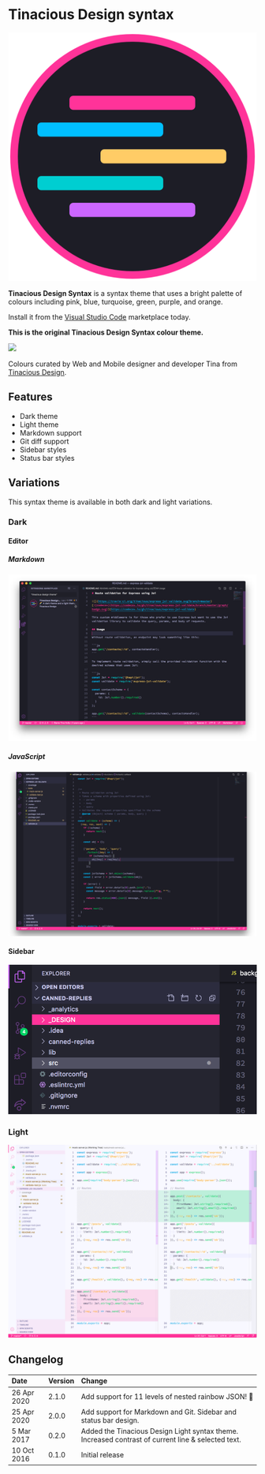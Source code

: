 # Tinacious Design syntax

![](icon.png)

**Tinacious Design Syntax** is a syntax theme that uses a bright palette of colours including pink, blue, turquoise, green, purple, and orange.

Install it from the [Visual Studio Code](https://marketplace.visualstudio.com/items?itemName=tinaciousdesign.theme-tinaciousdesign) marketplace today.


**This is the original Tinacious Design Syntax colour theme.**

![](images/tinacious-design-syntax-swatches.png)

Colours curated by Web and Mobile designer and developer Tina from [Tinacious Design](http://tinaciousdesign.com).


## Features

- Dark theme
- Light theme
- Markdown support
- Git diff support
- Sidebar styles
- Status bar styles


## Variations

This syntax theme is available in both dark and light variations.


### Dark

#### Editor

##### Markdown

![dark syntax theme tinacious design](images/markdown-support.png)


##### JavaScript

![dark syntax theme tinacious design](images/tinacious-syntax-theme-vscode-dark.png)


#### Sidebar

![dark syntax theme tinacious design - sidebar styles](images/tinacious-design-syntax-sidebar-hover.png)


### Light

![light syntax theme tinacious design](images/tinacious-light-syntax-theme-vscode.png)


## Changelog

| Date        | Version | Change                                                                                             |
|:------------|:--------|:---------------------------------------------------------------------------------------------------|
| 26 Apr 2020 | 2.1.0   | Add support for 11 levels of nested rainbow JSON! 🌈                                                |
| 25 Apr 2020 | 2.0.0   | Add support for Markdown and Git. Sidebar and status bar design.                                   |
| 5 Mar 2017  | 0.2.0   | Added the Tinacious Design Light syntax theme. Increased contrast of current line & selected text. |
| 10 Oct 2016 | 0.1.0   | Initial release                                                                                    |
